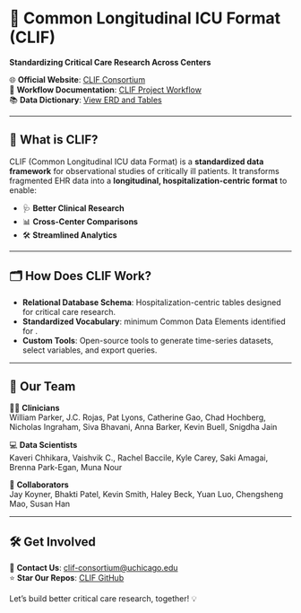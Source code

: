 # 🌟 Common Longitudinal ICU Format (CLIF)  
**Standardizing Critical Care Research Across Centers**  

🌐 **Official Website**: [CLIF Consortium](https://kaveric.github.io/clif-consortium/about.html)  
📄 **Workflow Documentation**: [CLIF Project Workflow](https://github.com/clif-consortium/CLIF/blob/main/WORKFLOW.md)  
📚 **Data Dictionary**: [View ERD and Tables](https://clif-consortium.github.io/website/data-dictionary.html)  

---

## 🚀 **What is CLIF?**  
CLIF (Common Longitudinal ICU data Format) is a **standardized data framework** for observational studies of critically ill patients. It transforms fragmented EHR data into a **longitudinal, hospitalization-centric format** to enable:  
- 🩺 **Better Clinical Research**  
- 📊 **Cross-Center Comparisons**  
- 🛠️ **Streamlined Analytics**  

---

## 🗂️ **How Does CLIF Work?**  
- **Relational Database Schema**: Hospitalization-centric tables designed for critical care research.  
- **Standardized Vocabulary**: minimum Common Data Elements identified for .  
- **Custom Tools**: Open-source tools to generate time-series datasets, select variables, and export queries.  

---

## 🤝 **Our Team**  

👨‍⚕️ **Clinicians**  
William Parker, J.C. Rojas, Pat Lyons, Catherine Gao, Chad Hochberg, Nicholas Ingraham, Siva Bhavani, Anna Barker, Kevin Buell, Snigdha Jain 

💻 **Data Scientists**  
Kaveri Chhikara, Vaishvik C., Rachel Baccile, Kyle Carey, Saki Amagai, Brenna Park-Egan, Muna Nour  

🌟 **Collaborators**  
Jay Koyner, Bhakti Patel, Kevin Smith, Haley Beck, Yuan Luo, Chengsheng Mao, Susan Han  

---

## 🛠️ **Get Involved**  
📧 **Contact Us**: clif-consortium@uchicago.edu  
⭐ **Star Our Repos**: [CLIF GitHub](https://github.com/clif-consortium/CLIF)  

Let’s build better critical care research, together! 💡
